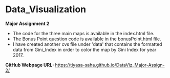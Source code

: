 # Data_Visualization
**Major Assignment 2**
- The code for the three main maps is available in the index.html file.
- The Bonus Point question code is available in the bonusPoint.html file.
- I have created another cvs file under 'data' that contains the formatted data from Gini_Index in order to color the map by Gini Index for year 2017.

**GitHub Webpage URL:** https://tiyasa-saha.github.io/DataViz_Major-Assign-2/
